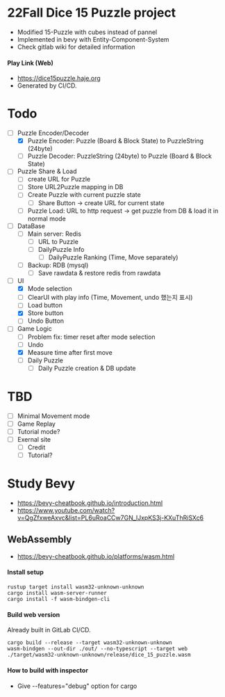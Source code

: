 # 22Fall Dice 15 Puzzle project

- Modified 15-Puzzle with cubes instead of pannel
- Implemented in bevy with Entity-Component-System
- Check gitlab wiki for detailed information

#### Play Link (Web)

- https://dice15puzzle.haje.org
- Generated by CI/CD.

# Todo
- [ ] Puzzle Encoder/Decoder
  - [x] Puzzle Encoder: Puzzle (Board & Block State) to PuzzleString (24byte)
  - [ ] Puzzle Decoder: PuzzleString (24byte) to Puzzle (Board & Block State)

- [ ] Puzzle Share & Load
  - [ ] create URL for Puzzle
  - [ ] Store URL2Puzzle mapping in DB
  - [ ] Create Puzzle with current puzzle state
    - [ ] Share Button -> create URL for current state 
  - [ ] Puzzle Load: URL to http request -> get puzzle from DB & load it in normal mode

- [ ] DataBase
  - [ ] Main server: Redis
    - [ ] URL to Puzzle
    - [ ] DailyPuzzle Info
      - [ ] DailyPuzzle Ranking (Time, Move separately)
  - [ ] Backup: RDB (mysql)
    - [ ] Save rawdata & restore redis from rawdata

- [ ] UI
  - [x] Mode selection
  - [ ] ClearUI with play info (Time, Movement, undo 했는지 표시)
  - [ ] Load button
  - [x] Store button
  - [ ] Undo Button

- [ ] Game Logic
  - [ ] Problem fix: timer reset after mode selection
  - [ ] Undo
  - [x] Measure time after first move
  - [ ] Daily Puzzle
    - [ ] Daily Puzzle creation & DB update

# TBD
- [ ] Minimal Movement mode
- [ ] Game Replay
- [ ] Tutorial mode?
- [ ] Exernal site
  - [ ] Credit
  - [ ] Tutorial?

# Study Bevy

- https://bevy-cheatbook.github.io/introduction.html
- https://www.youtube.com/watch?v=QgZfxweAxvc&list=PL6uRoaCCw7GN_lJxpKS3j-KXuThRiSXc6

## WebAssembly

- https://bevy-cheatbook.github.io/platforms/wasm.html

#### Install setup

```
rustup target install wasm32-unknown-unknown
cargo install wasm-server-runner
cargo install -f wasm-bindgen-cli
```

#### Build web version

Already built in GitLab CI/CD.

```
cargo build --release --target wasm32-unknown-unknown
wasm-bindgen --out-dir ./out/ --no-typescript --target web ./target/wasm32-unknown-unknown/release/dice_15_puzzle.wasm
```

#### How to build with inspector

- Give --features="debug" option for cargo
